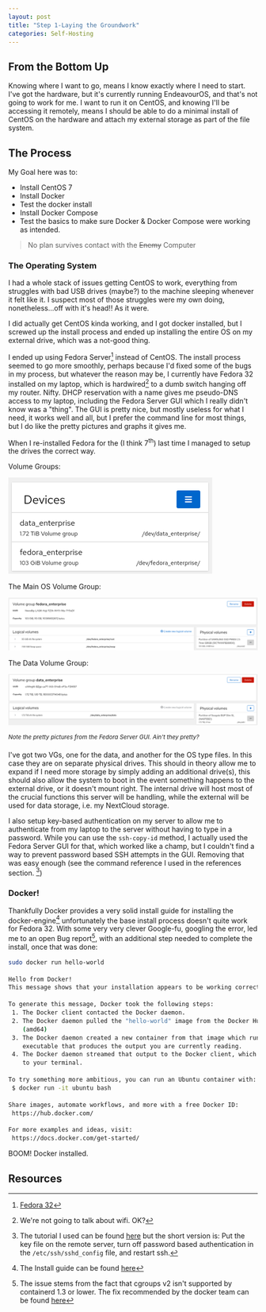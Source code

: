```yaml
---
layout: post
title: "Step 1-Laying the Groundwork"
categories: Self-Hosting
---
```


## From the Bottom Up

Knowing where I want to go, means I know exactly where I need to start.  I've got the hardware, but
it's currently running EndeavourOS, and that's not going to work for me.  I want to run it on
CentOS, and knowing I'll be accessing it remotely, means I should be able to do a minimal install of
CentOS on the hardware and attach my external storage as part of the file system.  

## The Process  

My Goal here was to:
- Install CentOS 7
- Install Docker
- Test the docker install
- Install Docker Compose
- Test the basics to make sure Docker & Docker Compose were working as intended.

> No plan survives contact with the <s>Enemy</s> Computer

### The Operating System

I had a whole stack of issues getting CentOS to work, everything from struggles with bad USB drives
(maybe?) to the machine sleeping whenever it felt like it.  I suspect most of those struggles were
my own doing, nonetheless...off with it's head!!  As it were.  

I did actually get CentOS kinda working, and I got docker installed, but I screwed up the install
process and ended up installing the entire OS on my external drive, which was a not-good thing.  

I ended up using Fedora Server[^F32] instead of CentOS. The install process seemed to go more smoothly,
perhaps because I'd fixed some of the bugs in my process, but whatever the reason may be, I
currently have Fedora 32 installed on my laptop, which is hardwired[^wifi] to a dumb switch hanging off my
router.  Nifty.  DHCP reservation with a name gives me pseudo-DNS access to my laptop, including the
Fedora Server GUI which I really didn't know was a "thing".  The GUI is pretty nice, but mostly
useless for what I need, it works well and all, but I prefer the command line for most things, but I
do like the pretty pictures and graphs it gives me.  


When I re-installed Fedora for the (I think 7<sup>th</sup>) last time I managed to setup the drives the correct
way.  

Volume Groups:

![enterprise_vols](/assets/ent_vgs.png)

The Main OS Volume Group:

![fedora_vg](/assets/ent_fedora_vg.png)

The Data Volume Group:

![data_vg](/assets/ent_data_vg.png)

<sup>*Note the pretty pictures from the Fedora Server GUI.  Ain't they pretty?*</sup>

I've got two VGs, one for the data, and another for the OS type files. In this case they are on
separate physical drives.  This should in theory allow me to expand if I need more storage by simply adding an additional drive(s), this should also allow the system to boot in the event something happens to the external drive, or it doesn't mount right.  The internal drive will host most of the crucial functions this server will be handling, while the external will be used for data storage, i.e. my NextCloud storage. 

I also setup key-based authentication on my server to allow me to authenticate from my laptop to the
server without having to type in a password.  While you can use the `ssh-copy-id` method, I
actually used the Fedora Server GUI for that, which worked like a champ, but I couldn't find a way
to prevent password based SSH attempts in the GUI.  Removing that was easy enough (see the command
reference I used in the references section. [^sshd]) 

### Docker!

Thankfully Docker provides a very solid install guide for installing the docker-engine[^dock-guide]
unfortunately the base install process doesn't quite work for Fedora 32.  With some very very clever
Google-fu, googling the error, led me to an open Bug report[^bug], with an additional step needed to complete the install, once that was done: 

```bash
sudo docker run hello-world

Hello from Docker!
This message shows that your installation appears to be working correctly.

To generate this message, Docker took the following steps:
 1. The Docker client contacted the Docker daemon.
 2. The Docker daemon pulled the "hello-world" image from the Docker Hub.
    (amd64)
 3. The Docker daemon created a new container from that image which runs the
    executable that produces the output you are currently reading.
 4. The Docker daemon streamed that output to the Docker client, which sent it
    to your terminal.

To try something more ambitious, you can run an Ubuntu container with:
 $ docker run -it ubuntu bash

Share images, automate workflows, and more with a free Docker ID:
 https://hub.docker.com/

For more examples and ideas, visit:
 https://docs.docker.com/get-started/
```

BOOM!  Docker installed.


## Resources


[^F32]: [Fedora 32](https://getfedora.org/en/server/download/)

[^wifi]: We're not going to talk about wifi. OK? 

[^sshd]:  The tutorial I used can be found [here](https://ostechnix.com/configure-ssh-key-based-authentication-linux/) but the short version is: Put the key file on the remote server, turn off password based authentication in the `/etc/ssh/sshd_config` file, and restart ssh. 

[^dock-guide]:  The Install guide can be found [here](https://docs.docker.com/engine/install/fedora/)

[^bug]: The issue stems from the fact that cgroups v2 isn't supported by containerd 1.3 or lower.  The fix recommended by the docker team can be found [here](https://github.com/docker/for-linux/issues/955#issuecomment-694825085)



